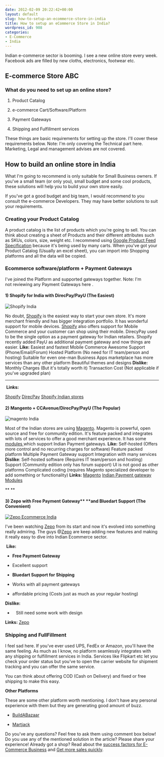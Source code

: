 ```yaml
---
date: 2012-02-09 20:22:42+00:00
layout: default
slug: how-to-setup-an-ecommerce-store-in-india
title: How to setup an eCommerce Store in India?
wordpress_id: 908
categories:
- E-Commerce
- India
---
```


Indian e-commerce sector is booming. I see a new online store every week. Facebook ads are filled by new cloths, electronics, footwear etc. 


## E-commerce Store ABC ##




### What do you need to set up an online store?





	
  1. Product Catalog

	
  2. e-commerce Cart/Software/Platform

	
  3. Payment Gateways

	
  4. Shipping and Fulfillment services


These things are basic requirements for setting up the store. I'll cover these requirements below.
Note: I'm only covering the Technical part here. Marketing, Legal and management advises are not covered.


## How to build an online store in India


What I'm going to recommend is only suitable for Small Business owners. If you've a small team (or only you), small budget and some cool products, these solutions will help you to build your own store easily.<!-- more -->

If you've got a good budget and big team, I would recommend to you consult the e-commerce Developers. They may have better solutions to suit your requirements.


### Creating your Product Catalog


A product catalog is the list of products which you're going to sell. You can think about creating a sheet of Products and their different attributes such as SKUs, colors, size, weight etc.
I recommend using [Google Product Feed Specification](http://support.google.com/merchants/bin/answer.py?hl=en&answer=188494#other) because it's being used by many carts. When you've got your Product Catalog (Usually an excel sheet), you can import into Shopping platforms and all the data will be copied.


### Ecommerce software/platform + Payment Gateways


I've joined the Platform and supported gateways together. Note: I'm not reviewing any Payment Gateways here .


#### **1) Shopify for India with DirecPay/PayU (The Easiest)**


![Shopify India](http://ankitkumar.in/wp-content/uploads/300px-Shopify-bag-and-logotype1.png)

No doubt, [Shopify](http://bit.ly/ak-shopify) is the easiest way to start your own store. It's more merchant friendly and has bigger integration portfolio. It has wonderful support for mobile devices. [Shopify](http://bit.ly/ak-shopify) also offers support for Mobile Commerce and your customer can shop using their mobile.
DirecyPay used to be the single option as a payment gateway for Indian retailers. Shopify recently added PayU as additional payment gateway and now things are easier.
**Like:**
Easiest and fastest
Mobile Commerce
Awesome Support (Phone/Email/Forum)
Hosted Platform (No need for IT team/person and hosting)
Suitable for even one-man Business
Apps marketplace has more services than any other platform
Beautiful themes and designs
**Dislike:**
Monthly Charges (But it's totally worth it)
Transaction Cost (Not applicable if you've upgraded plan)

****


 **Links:**


[Shopify](http://bit.ly/ak-shopify)
[DirecPay](http://www.timesofmoney.com/direcpay/jsp/home.jsp)
[Shopify Indian stores](http://ankitkumar.in/shopify-stores-in-india/)


#### **2) Mangento + CCAvenue/DirecPay/PayU (The Popular)**




![magento India](http://ankitkumar.in/wp-content/uploads/16177v3-max-450x4503.png)


Most of the Indian stores are using [Magento](http://www.magentocommerce.com/). Magento is powerful, open source and free for community edition. It's feature packed and integrates with lots of services to offer a good merchant experience.
It has some [modules ](http://www.magentocommerce.com/magento-connect/integrations/payment-gateways.html?id=12848&s=1&pl=0&te=0&q=India&pr=0:635&t=0&p=1)which support Indian Payment gateways.
**Like:**
Self-hosted (Offers more control and no recurring charges for software)
Feature packed platform
Multiple Payment Gateway support
Integration with many services
**Dislike**:
Self-hosted software (Requires IT team/person and hosting)
Support (Community edition only has forum support)
UI is not good as other platforms
Complicated coding (requires Magento specialized developer to add something or functionality)
**Links:**
[ Magento](http://www.magentocommerce.com/)
[ Indian Payment gateway Modules](http://www.magentocommerce.com/magento-connect/integrations/payment-gateways.html?id=12848&s=1&pl=0&te=0&q=India&pr=0:635&t=0&p=1)

** **


#### 3) Zepo with Free Payment Gateway** **and Bluedart Support (The Convenient)




[![Zepo Ecommerce India](http://ankitkumar.in/wp-content/uploads/Zepo-Ecommerce-India.jpg)](http://bit.ly/ak-zepo)




I've been watching [Zepo](http://bit.ly/ak-zepo) from its start and now it's evolved into something really admiring. The guys @[Zepo](http://bit.ly/ak-zepo) are keep adding new features and making it really easy to dive into Indian Ecommerce sector.


 **Like:**



	
  * **Free Payment Gateway**

	
  * Excellent support

	
  * **Bluedart Support for Shipping**

	
  * Works with all payment gateways

	
  * affordable pricing (Costs just as much as your regular hosting)


**Dislike:**



	
  *    Still need some work with design


**Links:**
[Zepo](http://bit.ly/ak-zepo)


### Shipping and FullFillment


I feel sad here. If you've ever used UPS, FedEx or Amazon, you'll have the same feeling.
As much as I know, no platform seamlessly integrates with any shipping or fulfillment services in India. Services like Flipkart etc let you check your order status but you've to open the carrier website for shipment tracking and you can offer the same service.

You can think about offering COD (Cash on Delivery) and fixed or free shipping to make this easy.

**Other Platforms**

These are some other platform worth mentioning. I don't have any personal experience with them but they are generating good amount of buzz.



	
  * [BuildABazaar](http://www.buildabazaar.com/)

	
  * [Martjack](http://www.martjack.com/)




Do you've any questions? Feel free to ask them using comment box below! Do you use any of the mentioned solution in the article? Please share your experience! Already got a shop? Read about the [success factors for E-Commerce Business](http://ankitkumar.in/5-key-success-factors-for-e-commerce-business/) and [Get more sales quickly](http://ankitkumar.in/a-mini-guide-to-get-more-sales-quickly/).
